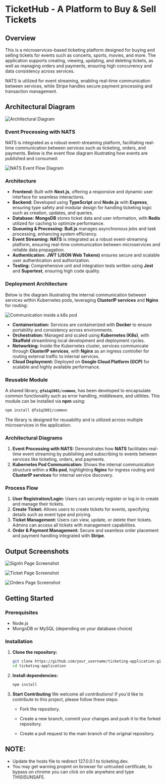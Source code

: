 # TicketHub - A Platform to Buy & Sell Tickets

## Overview

This is a microservices-based ticketing platform designed for buying and selling tickets for events such as concerts, sports, movies, and more. The application supports creating, viewing, updating, and deleting tickets, as well as managing orders and payments, ensuring high concurrency and data consistency across services.

NATS is utilized for event streaming, enabling real-time communication between services, while Stripe handles secure payment processing and transaction management.


## Architectural Diagram

![Architectural Diagram](Architecture%20Diagram.png)

### **Event Processing with NATS**

NATS is integrated as a robust event-streaming platform, facilitating real-time communication between services such as ticketing, orders, and payments. Below is the event flow diagram illustrating how events are published and consumed:

![NATS Event Flow Diagram](NATS%20Event%20Flow%20Diagram.png)

### Architecture

- **Frontend:** Built with **Next.js**, offering a responsive and dynamic user interface for seamless interactions.
- **Backend:** Developed using **TypeScript** and **Node.js** with **Express**, ensuring type safety and modular design for handling ticketing logic such as creation, updates, and queries.
- **Database:** **MongoDB** stores ticket data and user information, with **Redis** utilized for caching to optimize performance.
- **Queueing & Processing:** **Bull.js** manages asynchronous jobs and task processing, enhancing system efficiency.
- **Event Streaming:** **NATS** is integrated as a robust event-streaming platform, ensuring real-time communication between microservices and reliable data propagation.
- **Authentication:** **JWT (JSON Web Tokens)** ensures secure and scalable user authentication and authorization.
- **Testing:** Comprehensive unit and integration tests written using **Jest** and **Supertest**, ensuring high code quality.

### **Deployment Architecture**

Below is the diagram illustrating the internal communication between services within Kubernetes pods, leveraging **ClusterIP services** and **Nginx** for routing:

![Communication inside a k8s pod](Communication%20inside%20a%20k8s%20pod.png)

- **Containerization:** Services are containerized with **Docker** to ensure portability and consistency across environments.
- **Orchestration:** Managed and scaled using **Kubernetes (K8s)**, with **Skaffold** streamlining local development and deployment cycles.
- **Networking:** Inside the Kubernetes cluster, services communicate through **ClusterIP services**, with **Nginx** as an ingress controller for routing external traffic to internal services.
- **Cloud Deployment:** Deployed on **Google Cloud Platform (GCP)** for scalable and highly available performance.

### **Reusable Module**

A shared library, **`@fa1q2001/common`**, has been developed to encapsulate common functionality such as error handling, middleware, and utilities. This module can be installed via **npm** using:  
```bash
npm install @fa1q2001/common
```
The library is designed for reusability and is utilized across multiple microservices in the application.

### **Architectural Diagrams**

1. **Event Processing with NATS:** Demonstrates how **NATS** facilitates real-time event streaming by publishing and subscribing to events between services like ticketing, orders, and payments.
2. **Kubernetes Pod Communication:** Shows the internal communication structure within a **K8s pod**, highlighting **Nginx** for ingress routing and **ClusterIP services** for internal service discovery.

### **Process Flow**

1. **User Registration/Login:** Users can securely register or log in to create and manage their tickets.
2. **Create Ticket:** Allows users to create tickets for events, specifying details such as event type and pricing.
3. **Ticket Management:** Users can view, update, or delete their tickets. Admins can access all tickets with management capabilities.
4. **Order & Payment Management:** Secure and seamless order placement and payment handling integrated with **Stripe**.


## Output Screenshots

![SignIn Page Screenshot](./Sign-In%20Pagge.png)

![Ticket Page Screenshot](./Tickets%20Page.png)

![Orders Page Screenshot](./Orders%20Page.png)


## Getting Started

### Prerequisites

- Node.js
- MongoDB or MySQL (depending on your database choice)

### Installation

1. **Clone the repository:**

   ```bash
   git clone https://github.com/your_username/ticketing-application.git
   cd ticketing-application
   ```
2. **Install dependencies:**

    ```bash
    npm install
    ```

3. **Start Contributing**
We welcome all contributions! If you'd like to contribute to this project, please follow these steps:

    - Fork the repository.

    - Create a new branch, commit your changes and push it to the forked repository.

    - Create a pull request to the main branch of the original repository.


## NOTE:  
- Update the hosts file to redirect 127.0.0.1 to ticketing.dev.
- You may get warning propmt on browser for untrusted certificate, to bypass on chrome you can click on site anywhere and type THISISUNSAFE.